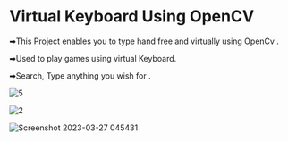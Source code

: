 # Virtual Keyboard Using OpenCV
➡This Project enables you to type hand free and virtually using OpenCv .


➡Used to play games using virtual Keyboard.

➡Search, Type anything you wish for .

![5](https://user-images.githubusercontent.com/120780784/227811175-667615c1-9ef8-44de-96bd-b6f31f55d0db.png)

![2](https://user-images.githubusercontent.com/120780784/227811296-664ff877-3d00-4771-9f36-050bd8b862b0.png)

![Screenshot 2023-03-27 045431](https://user-images.githubusercontent.com/120780784/227811379-7d46adad-8d54-4959-8710-4e78a7d5d4e2.png)
